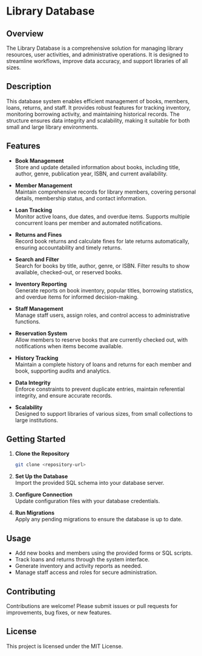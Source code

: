 # Library Database

## Overview

The Library Database is a comprehensive solution for managing library resources, user activities, and administrative operations. It is designed to streamline workflows, improve data accuracy, and support libraries of all sizes.

## Description

This database system enables efficient management of books, members, loans, returns, and staff. It provides robust features for tracking inventory, monitoring borrowing activity, and maintaining historical records. The structure ensures data integrity and scalability, making it suitable for both small and large library environments.

## Features

- **Book Management**  
    Store and update detailed information about books, including title, author, genre, publication year, ISBN, and current availability.

- **Member Management**  
    Maintain comprehensive records for library members, covering personal details, membership status, and contact information.

- **Loan Tracking**  
    Monitor active loans, due dates, and overdue items. Supports multiple concurrent loans per member and automated notifications.

- **Returns and Fines**  
    Record book returns and calculate fines for late returns automatically, ensuring accountability and timely returns.

- **Search and Filter**  
    Search for books by title, author, genre, or ISBN. Filter results to show available, checked-out, or reserved books.

- **Inventory Reporting**  
    Generate reports on book inventory, popular titles, borrowing statistics, and overdue items for informed decision-making.

- **Staff Management**  
    Manage staff users, assign roles, and control access to administrative functions.

- **Reservation System**  
    Allow members to reserve books that are currently checked out, with notifications when items become available.

- **History Tracking**  
    Maintain a complete history of loans and returns for each member and book, supporting audits and analytics.

- **Data Integrity**  
    Enforce constraints to prevent duplicate entries, maintain referential integrity, and ensure accurate records.

- **Scalability**  
    Designed to support libraries of various sizes, from small collections to large institutions.

## Getting Started

1. **Clone the Repository**  
     ```bash
     git clone <repository-url>
     ```

2. **Set Up the Database**  
     Import the provided SQL schema into your database server.

3. **Configure Connection**  
     Update configuration files with your database credentials.

4. **Run Migrations**  
     Apply any pending migrations to ensure the database is up to date.

## Usage

- Add new books and members using the provided forms or SQL scripts.
- Track loans and returns through the system interface.
- Generate inventory and activity reports as needed.
- Manage staff access and roles for secure administration.

## Contributing

Contributions are welcome! Please submit issues or pull requests for improvements, bug fixes, or new features.

## License

This project is licensed under the MIT License.

